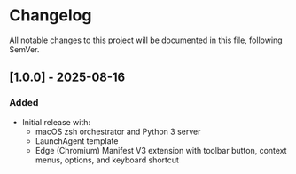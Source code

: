 # Changelog

All notable changes to this project will be documented in this file, following SemVer.

## [1.0.0] - 2025-08-16
### Added
- Initial release with:
  - macOS zsh orchestrator and Python 3 server
  - LaunchAgent template
  - Edge (Chromium) Manifest V3 extension with toolbar button, context menus, options, and keyboard shortcut